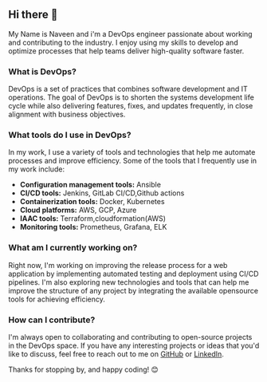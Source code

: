 ## Hi there 👋

My Name is Naveen and i'm a DevOps engineer passionate about working and contributing to the industry. I enjoy using my skills to develop and optimize processes that help teams deliver high-quality software faster.

### What is DevOps?

DevOps is a set of practices that combines software development and IT operations. The goal of DevOps is to shorten the systems development life cycle while also delivering features, fixes, and updates frequently, in close alignment with business objectives.

### What tools do I use in DevOps?

In my work, I use a variety of tools and technologies that help me automate processes and improve efficiency. Some of the tools that I frequently use in my work include:

- **Configuration management tools:** Ansible
- **CI/CD tools:** Jenkins, GitLab CI/CD,Github actions
- **Containerization tools:** Docker, Kubernetes
- **Cloud platforms:** AWS, GCP, Azure
- **IAAC tools:** Terraform,cloudformation(AWS)
- **Monitoring tools:** Prometheus, Grafana, ELK

### What am I currently working on?

Right now, I'm working on improving the release process for a web application by implementing automated testing and deployment using CI/CD pipelines. I'm also exploring new technologies and tools that can help me improve the structure of any project by integrating the available opensource tools for achieving efficiency.

### How can I contribute?

I'm always open to collaborating and contributing to open-source projects in the DevOps space. If you have any interesting projects or ideas that you'd like to discuss, feel free to reach out to me on [GitHub](https://github.com/naveen-hub79) or [LinkedIn](https://www.linkedin.com/in/naveen-chevulamaddi/).

Thanks for stopping by, and happy coding! 😊

